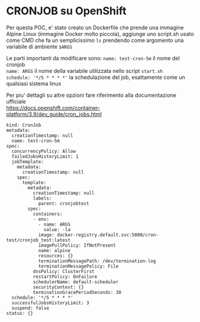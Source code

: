 # CRONJOB su OpenShift

Per questa POC, e' stato creato un Dockerfile che prende una immagine Alpine Linux (immagine Docker molto piccola), aggiunge uno script.sh usato come CMD che fa un semplicissimo <code>ls</code> prendendo come argomento una variabile di ambiente <code>$ARGS</code>

Le parti importanti da modificare sono:
```name: test-cron-5m``` il nome del cronjob  
```name: ARGS``` il nome della variabile utilizzata nello script <code>start.sh</code>  
```schedule: '*/5 * * * *'``` la schedulazione del job, esattamente come un qualsiasi sistema linux  

Per piu' dettagli su altre opzioni fare riferimento alla documentazione ufficiale  
https://docs.openshift.com/container-platform/3.9/dev_guide/cron_jobs.html

```apiVersion: batch/v1beta1
kind: CronJob
metadata:
  creationTimestamp: null
  name: test-cron-5m
spec:
  concurrencyPolicy: Allow
  failedJobsHistoryLimit: 1
  jobTemplate:
    metadata:
      creationTimestamp: null
    spec:
      template:
        metadata:
          creationTimestamp: null
          labels:
            parent: cronjobtest
        spec:
          containers:
          - env:
            - name: ARGS
              value: -la
            image: docker-registry.default.svc:5000/cron-test/cronjob_test:latest
            imagePullPolicy: IfNotPresent
            name: alpine
            resources: {}
            terminationMessagePath: /dev/termination-log
            terminationMessagePolicy: File
          dnsPolicy: ClusterFirst
          restartPolicy: OnFailure
          schedulerName: default-scheduler
          securityContext: {}
          terminationGracePeriodSeconds: 30
  schedule: '*/5 * * * *'
  successfulJobsHistoryLimit: 3
  suspend: false
status: {}
